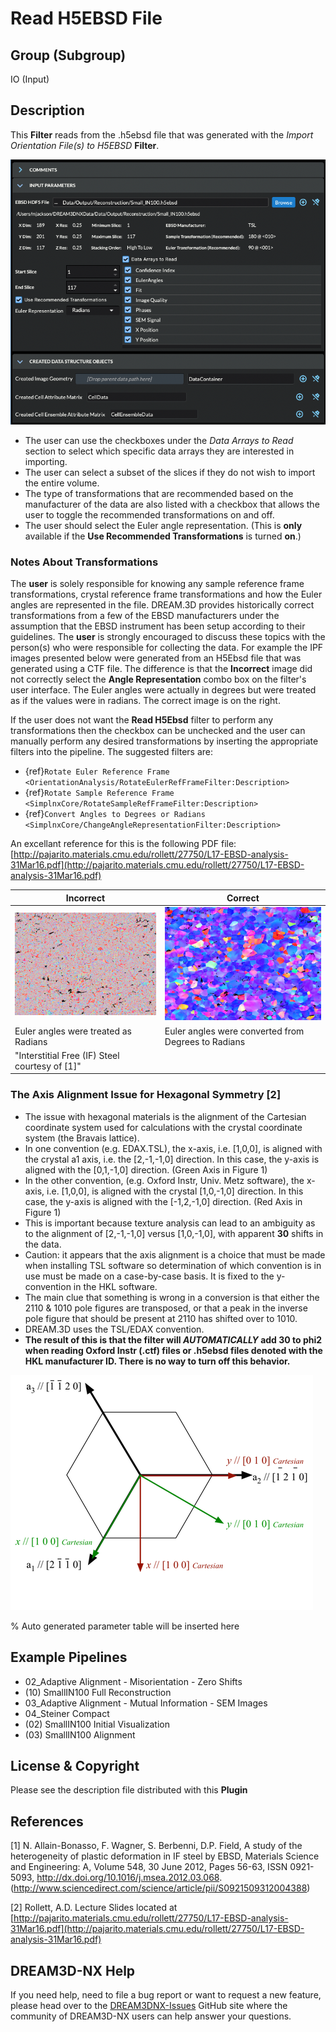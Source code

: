 # Read H5EBSD File

## Group (Subgroup)

IO (Input)

## Description

This **Filter** reads from the .h5ebsd file that was generated with the *Import Orientation File(s) to H5EBSD* **Filter**.

![Read H5Ebsd File User Interface](Images/ReadH5Ebsd_UI.png)

+ The user can use the checkboxes under the *Data Arrays to Read* section to select which specific data arrays they are interested in importing.
+ The user can select a subset of the slices if they do not wish to import the entire volume.
+ The type of transformations that are recommended based on the manufacturer of the data are also listed with a checkbox that allows the user to toggle the recommended transformations on and off.
+ The user should select the Euler angle representation. (This is **only** available if the **Use Recommended Transformations** is turned **on**.)

### Notes About Transformations

The **user** is solely responsible for knowing any sample reference frame transformations, crystal reference frame transformations and how the Euler angles are represented in the file. DREAM.3D provides historically correct transformations from a few of the EBSD manufacturers under the assumption that the EBSD instrument has been setup according to their guidelines. The **user** is strongly encouraged to discuss these topics with the person(s) who were responsible for collecting the data. For example the  IPF images presented below were generated from an H5Ebsd file that was generated using a CTF file. The difference is that the **Incorrect** image did not correctly select the **Angle Representation** combo box on the filter's user interface. The Euler angles were actually in degrees but were treated as if the values were in radians. The correct image is on the right.

If the user does not want the **Read H5Ebsd** filter to perform any transformations then the checkbox can be unchecked and the user can manually perform any desired transformations by inserting the appropriate filters into the pipeline. The suggested filters are:

+ {ref}`Rotate Euler Reference Frame <OrientationAnalysis/RotateEulerRefFrameFilter:Description>`
+ {ref}`Rotate Sample Reference Frame <SimplnxCore/RotateSampleRefFrameFilter:Description>`
+ {ref}`Convert Angles to Degrees or Radians <SimplnxCore/ChangeAngleRepresentationFilter:Description>`

An excellant reference for this is the following PDF file:
[http://pajarito.materials.cmu.edu/rollett/27750/L17-EBSD-analysis-31Mar16.pdf](http://pajarito.materials.cmu.edu/rollett/27750/L17-EBSD-analysis-31Mar16.pdf)

| Incorrect | Correct |
|---------|---------|
|![Read H5Ebsd File User Interface](Images/ReadH5Ebsd_Wrong.png) | ![Read H5Ebsd File User Interface](Images/ReadH5Ebsd_Right.png) |
| Euler angles were treated as Radians | Euler angles were converted from Degrees to Radians |
|"Interstitial Free (IF) Steel courtesy of [1]"| |

### The Axis Alignment Issue for Hexagonal Symmetry [2]

+ The issue with hexagonal materials is the alignment of the Cartesian coordinate system used for calculations with the crystal coordinate system (the Bravais lattice).
+ In one convention (e.g. EDAX.TSL), the x-axis, i.e. [1,0,0], is aligned with the crystal a1 axis, i.e. the [2,-1,-1,0] direction. In this case, the y-axis is aligned with the [0,1,-1,0] direction. (Green Axis in Figure 1)
+ In the other convention, (e.g. Oxford Instr, Univ. Metz software), the x-axis, i.e. [1,0,0], is aligned with the crystal [1,0,-1,0] direction. In this case, the y-axis is aligned with the [-1,2,-1,0] direction. (Red Axis in Figure 1)
+ This is important because texture analysis can lead to an ambiguity as to the alignment of [2,-1,-1,0] versus [1,0,-1,0], with apparent **30** shifts in the data.
+ Caution: it appears that the axis alignment is a choice that must be made when installing TSL software so determination of which convention is in use must be made on a case-by-case basis. It is fixed to the y-convention in the HKL software.
+ The main clue that something is wrong in a conversion is that either the 2110 & 1010 pole figures are transposed, or that a peak in the inverse pole figure that should be present at 2110 has shifted over to 1010.
+ DREAM.3D uses the TSL/EDAX convention.
+ **The result of this is that the filter will *AUTOMATICALLY* add 30   to phi2 when reading Oxford Instr (.ctf) files or .h5ebsd files denoted with the HKL manufacturer ID. There is no way to turn off this behavior.**

![Figure 1 showing TSL \& Oxford Instr. conventions.](Images/Hexagonal_Axis_Alignment.png)

% Auto generated parameter table will be inserted here

## Example Pipelines

+ 02_Adaptive Alignment - Misorientation - Zero Shifts
+ (10) SmallIN100 Full Reconstruction
+ 03_Adaptive Alignment - Mutual Information - SEM Images
+ 04_Steiner Compact
+ (02) SmallIN100 Initial Visualization
+ (03) SmallIN100 Alignment

## License & Copyright

Please see the description file distributed with this **Plugin**

## References

[1] N. Allain-Bonasso, F. Wagner, S. Berbenni, D.P. Field, A study of the heterogeneity of plastic deformation in IF steel by EBSD, Materials Science and Engineering: A, Volume 548, 30 June 2012, Pages 56-63, ISSN 0921-5093, <http://dx.doi.org/10.1016/j.msea.2012.03.068>.
(<http://www.sciencedirect.com/science/article/pii/S0921509312004388>)

[2] Rollett, A.D. Lecture Slides located at [http://pajarito.materials.cmu.edu/rollett/27750/L17-EBSD-analysis-31Mar16.pdf](http://pajarito.materials.cmu.edu/rollett/27750/L17-EBSD-analysis-31Mar16.pdf)

## DREAM3D-NX Help

If you need help, need to file a bug report or want to request a new feature, please head over to the [DREAM3DNX-Issues](https://github.com/BlueQuartzSoftware/DREAM3DNX-Issues/discussions) GitHub site where the community of DREAM3D-NX users can help answer your questions.
